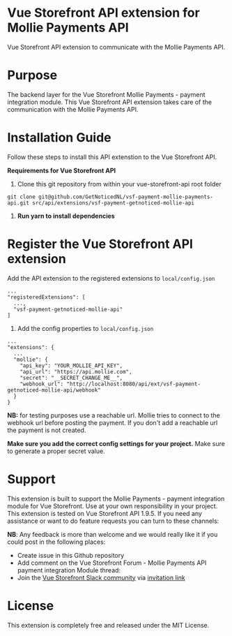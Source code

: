 # Vue Storefront API extension for Mollie Payments API
Vue Storefront API extension to communicate with the Mollie Payments API.

# Purpose
The backend layer for the Vue Storefront Mollie Payments - payment integration module. This Vue Storefront API extension takes care of the communication with the Mollie Payments API.

# Installation Guide
Follow these steps to install this API extenstion to the Vue Storefront API. 

**Requirements for Vue Storefront API**

1. Clone this git repository from within your vue-storefront-api root folder

```shell
git clone git@github.com/GetNoticedNL/vsf-payment-mollie-payments-api.git src/api/extensions/vsf-payment-getnoticed-mollie-api
```

1. **Run yarn to install dependencies**

# Register the Vue Storefront API extension
Add the API extension to the registered extensions to `local/config.json`

```
...
"registeredExtensions": [
  ...,
  "vsf-payment-getnoticed-mollie-api"
]
```

1. Add the config properties to `local/config.json`

```
...
"extensions": {
  ...
  "mollie": {
    "api_key": "YOUR_MOLLIE_API_KEY",
    "api_url": "https://api.mollie.com",
    "secret": "__SECRET_CHANGE_ME__",
    "webhook_url": "http://localhost:8080/api/ext/vsf-payment-getnoticed-mollie-api/webhook"
  }   
}

```

**NB:** for testing purposes use a reachable url. Mollie tries to connect to the webhook url before posting the payment. If you don't add a reachable url the payment is not created.

**Make sure you add the correct config settings for your project.** Make sure to generate a proper secret value.

# Support
This extension is built to support the Mollie Payments - payment integration module for Vue Storefront.
Use at your own responsibility in your project. This extension is tested on Vue Storefront API 1.9.5.
If you need any assistance or want to do feature requests you can turn to these channels:

**NB**: Any feedback is more than welcome and we would really like it if you could post in the following places:

* Create issue in this Github repository
* Add comment on the Vue Storefront Forum - Mollie Payments API payment integration Module thread: 
* Join the [Vue Storefront Slack community](https://vuestorefront.slack.com) via [invitation link](https://join.slack.com/t/vuestorefront/shared_invite/enQtMzA4MTM2NTE5NjM2LTI1M2RmOWIyOTk0MzFlMDU3YzJlYzcyYzNiNjUyZWJiMTZjZjc3MjRlYmE5ZWQ1YWRhNTQyM2ZjN2ZkMzZlNTg)

# License
This extension is completely free and released under the MIT License.